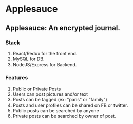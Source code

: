# Applesauce

## Applesauce: An encrypted journal.

### Stack

1. React/Redux for the front end.
2. MySQL for DB.
3. NodeJS/Express for Backend.

### Features

1. Public or Private Posts
2. Users can post pictures and/or text
3. Posts can be tagged (ex: "paris" or "family")
4. Posts and user profiles can be shared on FB or twitter.
5. Public posts can be searched by anyone
6. Private posts can be searched by owner of post.
